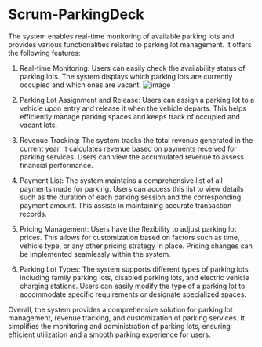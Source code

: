 # Scrum-ParkingDeck

The system enables real-time monitoring of available parking lots and provides various functionalities related to parking lot management. It offers the following features:

1. Real-time Monitoring: Users can easily check the availability status of parking lots. The system displays which parking lots are currently occupied and which ones are vacant.
![image](https://github.com/YacoubAyo/Parking-Deck/assets/125179129/9009647f-3e11-4721-9e15-0b136ea4d9e0)
2. Parking Lot Assignment and Release: Users can assign a parking lot to a vehicle upon entry and release it when the vehicle departs. This helps efficiently manage parking spaces and keeps track of occupied and vacant lots.

3. Revenue Tracking: The system tracks the total revenue generated in the current year. It calculates revenue based on payments received for parking services. Users can view the accumulated revenue to assess financial performance.

4. Payment List: The system maintains a comprehensive list of all payments made for parking. Users can access this list to view details such as the duration of each parking session and the corresponding payment amount. This assists in maintaining accurate transaction records.

5. Pricing Management: Users have the flexibility to adjust parking lot prices. This allows for customization based on factors such as time, vehicle type, or any other pricing strategy in place. Pricing changes can be implemented seamlessly within the system.

6. Parking Lot Types: The system supports different types of parking lots, including family parking lots, disabled parking lots, and electric vehicle charging stations. Users can easily modify the type of a parking lot to accommodate specific requirements or designate specialized spaces.

Overall, the system provides a comprehensive solution for parking lot management, revenue tracking, and customization of parking services. It simplifies the monitoring and administration of parking lots, ensuring efficient utilization and a smooth parking experience for users.
